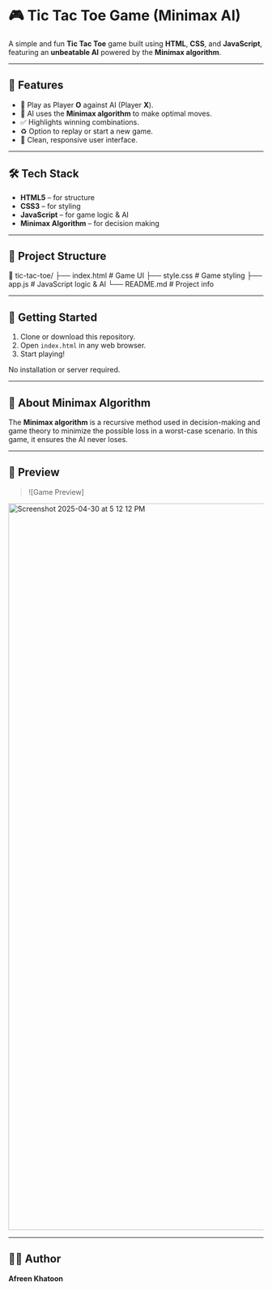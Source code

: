 # 🎮 Tic Tac Toe Game (Minimax AI)

A simple and fun **Tic Tac Toe** game built using **HTML**, **CSS**, and **JavaScript**, featuring an **unbeatable AI** powered by the **Minimax algorithm**.

---

## 📌 Features

- 🔵 Play as Player **O** against AI (Player **X**).
- 🧠 AI uses the **Minimax algorithm** to make optimal moves.
- ✅ Highlights winning combinations.
- ♻️ Option to replay or start a new game.
- 🎨 Clean, responsive user interface.

---

## 🛠 Tech Stack

- **HTML5** – for structure
- **CSS3** – for styling
- **JavaScript** – for game logic & AI
- **Minimax Algorithm** – for decision making

---

## 📂 Project Structure

📁 tic-tac-toe/ ├── index.html # Game UI ├── style.css # Game styling ├── app.js # JavaScript logic & AI └── README.md # Project info


---

## 🚀 Getting Started

1. Clone or download this repository.
2. Open `index.html` in any web browser.
3. Start playing!

No installation or server required.

---

## 🧠 About Minimax Algorithm

The **Minimax algorithm** is a recursive method used in decision-making and game theory to minimize the possible loss in a worst-case scenario. In this game, it ensures the AI never loses.

---

## 📸 Preview

> ![Game Preview]
<img width="1436" alt="Screenshot 2025-04-30 at 5 12 12 PM" src="https://github.com/user-attachments/assets/423ed4e4-9868-4ab8-a80c-e2f5942711b6" />

---

## 🙋‍♀️ Author

**Afreen Khatoon**


